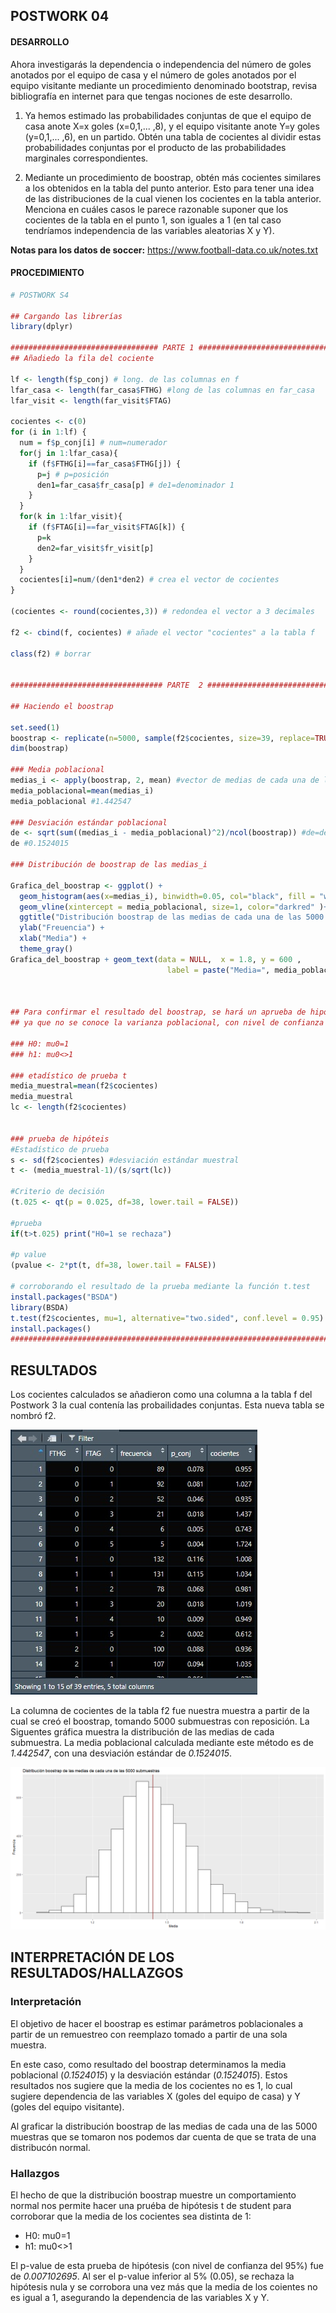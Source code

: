 
## POSTWORK 04

#### DESARROLLO

Ahora investigarás la dependencia o independencia del número de goles anotados por el equipo de casa y el número de goles anotados por el equipo visitante mediante un procedimiento denominado bootstrap, revisa bibliografía en internet para que tengas nociones de este desarrollo. 

1. Ya hemos estimado las probabilidades conjuntas de que el equipo de casa anote X=x goles (x=0,1,... ,8), y el equipo visitante anote Y=y goles (y=0,1,... ,6), en un partido. Obtén una tabla de cocientes al dividir estas probabilidades conjuntas por el producto de las probabilidades marginales correspondientes.

2. Mediante un procedimiento de boostrap, obtén más cocientes similares a los obtenidos en la tabla del punto anterior. Esto para tener una idea de las distribuciones de la cual vienen los cocientes en la tabla anterior. Menciona en cuáles casos le parece razonable suponer que los cocientes de la tabla en el punto 1, son iguales a 1 (en tal caso tendríamos independencia de las variables aleatorias X y Y).

__Notas para los datos de soccer:__ https://www.football-data.co.uk/notes.txt

#### PROCEDIMIENTO
```R
# POSTWORK S4

## Cargando las librerías
library(dplyr)

################################# PARTE 1 ######################################################
## Añadiedo la fila del cociente

lf <- length(f$p_conj) # long. de las columnas en f
lfar_casa <- length(far_casa$FTHG) #long de las columnas en far_casa
lfar_visit <- length(far_visit$FTAG)

cocientes <- c(0)
for (i in 1:lf) {
  num = f$p_conj[i] # num=numerador
  for(j in 1:lfar_casa){
    if (f$FTHG[i]==far_casa$FTHG[j]) {
      p=j # p=posición
      den1=far_casa$fr_casa[p] # de1=denominador 1
    }
  }
  for(k in 1:lfar_visit){
    if (f$FTAG[i]==far_visit$FTAG[k]) {
      p=k
      den2=far_visit$fr_visit[p]
    }
  }
  cocientes[i]=num/(den1*den2) # crea el vector de cocientes
}

(cocientes <- round(cocientes,3)) # redondea el vector a 3 decimales

f2 <- cbind(f, cocientes) # añade el vector "cocientes" a la tabla f

class(f2) # borrar


################################## PARTE  2 ###################################################################

## Haciendo el boostrap

set.seed(1)
boostrap <- replicate(n=5000, sample(f2$cocientes, size=39, replace=TRUE)) # creando el boostrap
dim(boostrap)

### Media poblacional
medias_i <- apply(boostrap, 2, mean) #vector de medias de cada una de las 5000 submuestras
media_poblacional=mean(medias_i)
media_poblacional #1.442547

### Desviación estándar poblacional
de <- sqrt(sum((medias_i - media_poblacional)^2)/ncol(boostrap)) #de=desviación estándar
de #0.1524015

### Distribución de boostrap de las medias_i

Grafica_del_boostrap <- ggplot() +
  geom_histogram(aes(x=medias_i), binwidth=0.05, col="black", fill = "white") + 
  geom_vline(xintercept = media_poblacional, size=1, color="darkred" )+
  ggtitle("Distribución boostrap de las medias de cada una de las 5000 submuestras") +
  ylab("Freuencia") +
  xlab("Media") +
  theme_gray()
Grafica_del_boostrap + geom_text(data = NULL,  x = 1.8, y = 600 ,
                                   label = paste("Media=", media_poblacional) )


     
## Para confirmar el resultado del boostrap, se hará un aprueba de hipótesis t de studen
## ya que no se conoce la varianza poblacional, con nivel de confianza de 0.95 (alpha=0.05/2=0.025)

### H0: mu0=1
### h1: mu0<>1

### etadístico de prueba t
media_muestral=mean(f2$cocientes)
media_muestral
lc <- length(f2$cocientes)


### prueba de hipóteis
#Estadístico de prueba
s <- sd(f2$cocientes) #desviación estándar muestral
t <- (media_muestral-1)/(s/sqrt(lc))

#Criterio de decisión
(t.025 <- qt(p = 0.025, df=38, lower.tail = FALSE))

#prueba
if(t>t.025) print("H0=1 se rechaza")

#p value
(pvalue <- 2*pt(t, df=38, lower.tail = FALSE))

# corroborando el resultado de la prueba mediante la función t.test
install.packages("BSDA")
library(BSDA)
t.test(f2$cocientes, mu=1, alternative="two.sided", conf.level = 0.95)
install.packages()
################################################################################################

```
## RESULTADOS

Los cocientes calculados se añadieron como una columna a la tabla f del Postwork 3 la cual contenía las probailidades conjuntas. Esta nueva tabla se nombró f2.

![ ](https://github.com/AvilaJulio/bedu-ds-equipo6/blob/main/Postwork%203%20y%204/tabla%20f2.jpg)

La columna de cocientes de la tabla f2 fue nuestra muestra a partir de la cual se creó el boostrap, tomando 5000 submuestras con reposición. La Siguentes gráfica muestra la distribución de las medias de cada submuestra. La media poblacional calculada mediante este método es de *1.442547*, con una desviación estándar de *0.1524015*. 

![ ](https://github.com/AvilaJulio/bedu-ds-equipo6/blob/main/Postwork%203%20y%204/distribucion%20boostrap.jpg)

## INTERPRETACIÓN DE LOS RESULTADOS/HALLAZGOS
### Interpretación
El objetivo de hacer el boostrap es estimar parámetros poblacionales a partir de un remuestreo con reemplazo tomado a partir de una sola muestra. 

En este caso, como resultado del boostrap determinamos la media poblacional  (*0.1524015*) y la desviación estándar (*0.1524015*). Estos resultados nos sugiere que la media de los cocientes no es 1, lo cual sugiere dependencia de las variables X (goles del equipo de casa) y Y (goles del equipo visitante).

Al graficar la distribución boostrap de las medias de cada una de las 5000 muestras que se tomaron nos podemos dar cuenta de que se trata de una distribucón normal. 

### Hallazgos
El hecho de que la distribución boostrap muestre un comportamiento normal  nos permite hacer una pruéba de hipótesis t de student para corroborar que la media de los cocientes sea distinta de 1:

 - H0: mu0=1
 - h1: mu0<>1
 
 El p-value de esta prueba de hipótesis (con nivel de confianza del 95%) fue de *0.007102695*. Al ser el p-value inferior al 5% (0.05), se rechaza la hipótesis nula y se corrobora una vez más que la media de los coientes no es igual a 1, asegurando la dependencia de las variables X y Y.


